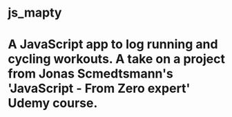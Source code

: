 # js_mapty

# A JavaScript app to log running and cycling workouts. A take on a project from Jonas Scmedtsmann's 'JavaScript - From Zero expert' Udemy course.
